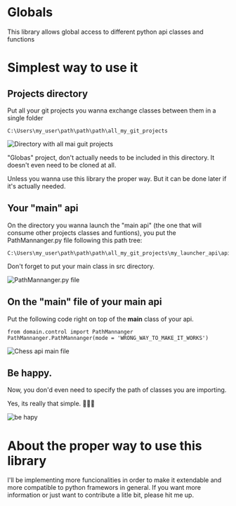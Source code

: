 # Globals
This library allows global access to different python api classes and functions

# Simplest way to use it

## Projects directory
  Put all your git projects you wanna exchange classes between them in a single folder
```
C:\Users\my_user\path\path\path\all_my_git_projects
```
![Directory with all mai guit projects](https://i.pinimg.com/originals/67/ec/2c/67ec2c13bc7ee72a06eb737eac3dc8bb.png)

"Globas" project, don't actually needs to be included in this directory. It doesn't even need to be cloned at all.

Unless you wanna use this library the proper way. But it can be done later if it's actually needed.

## Your "main" api
  On the directory you wanna launch the "main api" (the one that will consume other projects classes and funtions), 
you put the PathMannanger.py file following this path tree:
```
C:\Users\my_user\path\path\path\all_my_git_projects\my_launcher_api\api\src\domain\control\PathMannanger.py
```
Don't forget to put your main class in src directory.

![PathMannanger.py file](https://i.pinimg.com/originals/d1/a3/3e/d1a33efcc8880eefadec49f503352429.png)

## On the "main" file of your main api
  Put the following code right on top of the __main__ class of your api.
```
from domain.control import PathMannanger
PathMannanger.PathMannanger(mode = 'WRONG_WAY_TO_MAKE_IT_WORKS')
```
![Chess api main file](https://i.pinimg.com/originals/85/69/13/856913a6ab812d67a54e1b9e0feeb6dd.png)

## Be happy. 
Now, you don'd even need to specify the path of classes you are importing.

Yes, its really that simple. 🌈✨🎇

![be hapy](https://i.pinimg.com/originals/9a/73/d0/9a73d02d6552502c748e436edacf1994.png)


# About the proper way to use this library
I'll be implementing more funcionalities in order to make it extendable and more compatible to python framewors in general.
If you want more information or just want to contribute a litle bit, please hit me up.
